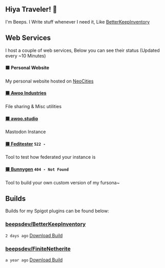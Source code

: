 ## Hiya Traveler! 👋
I'm Beeps. I Write stuff whenever I need it, Like [BetterKeepInventory](https://github.com/Awoo-Industries/BetterKeepInventory)

## Web Services
I host a couple of web services, Below you can see their status (Updated every ~10 Minutes)

#### 🟥 Personal Website

My personal website hosted on [NeoCities](https://neocities.org/)
#### [🟩 Awoo Industries](https://awoo.industries)

File sharing & Misc utilities
#### [🟩 awoo.studio](https://awoo.studio)

Mastodon Instance
#### [🟨 Feditester](https://feditester.beeps.dev) `522 - `

Tool to test how federated your instance is
#### [🟨 Bunnygen](https://bunnygen.awoo.industries) `404 - Not Found`

Tool to build your own custom version of my fursona~

## Builds
Builds for my Spigot plugins can be found below:

### [beepsdev/BetterKeepInventory](https://github.com/beepsdev/BetterKeepInventory)

`2 days ago` [Download Build](https://github.com/beepsdev/BetterKeepInventory/suites/15632971097/artifacts/892244086)
### [beepsdev/FiniteNetherite](https://github.com/beepsdev/FiniteNetherite)

`a year ago` [Download Build](https://github.com/beepsdev/FiniteNetherite/suites/6362450050/artifacts/229833502)

